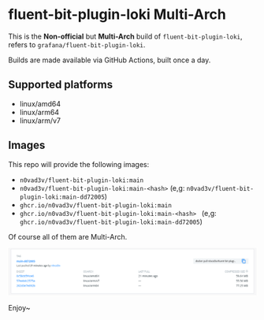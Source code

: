 # fluent-bit-plugin-loki Multi-Arch

This is the **Non-official** but **Multi-Arch** build of `fluent-bit-plugin-loki`, refers to `grafana/fluent-bit-plugin-loki`.

Builds are made available via GitHub Actions, built once a day.

## Supported platforms

* linux/amd64
* linux/arm64
* linux/arm/v7

## Images

This repo will provide the following images:

* `n0vad3v/fluent-bit-plugin-loki:main`
* `n0vad3v/fluent-bit-plugin-loki:main-<hash>` (e,g: `n0vad3v/fluent-bit-plugin-loki:main-dd72005`)
* `ghcr.io/n0vad3v/fluent-bit-plugin-loki:main`
* `ghcr.io/n0vad3v/fluent-bit-plugin-loki:main-<hash> ` (e,g: `ghcr.io/n0vad3v/fluent-bit-plugin-loki:main-dd72005`)

Of course all of them are Multi-Arch.

![](./image.png)

Enjoy~